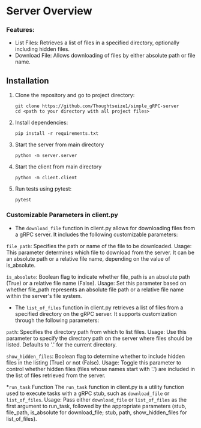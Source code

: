# Server Overview
### Features:
* List Files: Retrieves a list of files in a specified directory, optionally including hidden files.
* Download File: Allows downloading of files by either absolute path or file name.

## Installation
1. Clone the repository and go to project directory:
   ```
   git clone https://github.com/Thoughtseize1/simple_gRPC-server
   cd <path to your directory with all project files>
   ```

2. Install dependencies:
   ```
   pip install -r requirements.txt
   ```
6. Start the server from main directory
   ```
   python -m server.server
   ```

6. Start the client from main directory
   ```
   python -m client.client
   ```
9. Run tests using pytest:
   ```
   pytest
   ```
   
### Customizable Parameters in client.py
* The `download_file` function in client.py allows for downloading files from a gRPC server. It includes the following customizable parameters:

`file_path`: Specifies the path or name of the file to be downloaded.
Usage: This parameter determines which file to download from the server. It can be an absolute path or a relative file name, depending on the value of is_absolute.

`is_absolute`: Boolean flag to indicate whether file_path is an absolute path (True) or a relative file name (False).
Usage: Set this parameter based on whether file_path represents an absolute file path or a relative file name within the server's file system.


* The `list_of_files` function in client.py retrieves a list of files from a specified directory on the gRPC server. It supports customization through the following parameters:

`path`: Specifies the directory path from which to list files.
Usage: Use this parameter to specify the directory path on the server where files should be listed. Defaults to '.' for the current directory.

`show_hidden_files`: Boolean flag to determine whether to include hidden files in the listing (True) or not (False).
Usage: Toggle this parameter to control whether hidden files (files whose names start with '.') are included in the list of files retrieved from the server.

*`run_task` Function
The `run_task` function in client.py is a utility function used to execute tasks with a gRPC stub, such as `download_file` or `list_of_files`.
Usage: Pass either `download_file` or `list_of_files` as the first argument to run_task, followed by the appropriate parameters (stub, file_path, is_absolute for download_file; stub, path, show_hidden_files for list_of_files).
